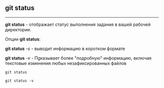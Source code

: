 ## git status
---
**git status** - отображает статус выполнения задания в вашей рабочей директории.

Опции **git status**:

**git status** *-s* - выводит информацию в коротком формате

**git status** *-v* - Пgказывает более "подробную" информацию, включая текстовые изменения любых незафиксированных файлов

```
git status

git status -v
```


